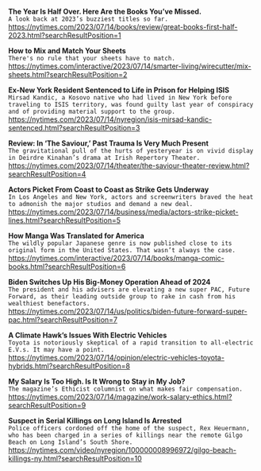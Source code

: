 **The Year Is Half Over. Here Are the Books You’ve Missed.**\
`A look back at 2023’s buzziest titles so far.`\
https://nytimes.com/2023/07/14/books/review/great-books-first-half-2023.html?searchResultPosition=1

**How to Mix and Match Your Sheets**\
`There's no rule that your sheets have to match.`\
https://nytimes.com/interactive/2023/07/14/smarter-living/wirecutter/mix-sheets.html?searchResultPosition=2

**Ex-New York Resident Sentenced to Life in Prison for Helping ISIS**\
`Mirsad Kandic, a Kosovo native who had lived in New York before traveling to ISIS territory, was found guilty last year of conspiracy and of providing material support to the group.`\
https://nytimes.com/2023/07/14/nyregion/isis-mirsad-kandic-sentenced.html?searchResultPosition=3

**Review: In ‘The Saviour,’ Past Trauma Is Very Much Present**\
`The gravitational pull of the hurts of yesteryear is on vivid display in Deirdre Kinahan’s drama at Irish Repertory Theater.`\
https://nytimes.com/2023/07/14/theater/the-saviour-theater-review.html?searchResultPosition=4

**Actors Picket From Coast to Coast as Strike Gets Underway**\
`In Los Angeles and New York, actors and screenwriters braved the heat to admonish the major studios and demand a new deal.`\
https://nytimes.com/2023/07/14/business/media/actors-strike-picket-lines.html?searchResultPosition=5

**How Manga Was Translated for America**\
`The wildly popular Japanese genre is now published close to its original form in the United States. That wasn’t always the case.`\
https://nytimes.com/interactive/2023/07/14/books/manga-comic-books.html?searchResultPosition=6

**Biden Switches Up His Big-Money Operation Ahead of 2024**\
`The president and his advisers are elevating a new super PAC, Future Forward, as their leading outside group to rake in cash from his wealthiest benefactors.`\
https://nytimes.com/2023/07/14/us/politics/biden-future-forward-super-pac.html?searchResultPosition=7

**A Climate Hawk’s Issues With Electric Vehicles**\
`Toyota is notoriously skeptical of a rapid transition to all-electric E.V.s. It may have a point.`\
https://nytimes.com/2023/07/14/opinion/electric-vehicles-toyota-hybrids.html?searchResultPosition=8

**My Salary Is Too High. Is It Wrong to Stay in My Job?**\
`The magazine’s Ethicist columnist on what makes fair compensation.`\
https://nytimes.com/2023/07/14/magazine/work-salary-ethics.html?searchResultPosition=9

**Suspect in Serial Killings on Long Island Is Arrested**\
`Police officers cordoned off the home of the suspect, Rex Heuermann, who has been charged in a series of killings near the remote Gilgo Beach on Long Island’s South Shore.`\
https://nytimes.com/video/nyregion/100000008996972/gilgo-beach-killings-ny.html?searchResultPosition=10

